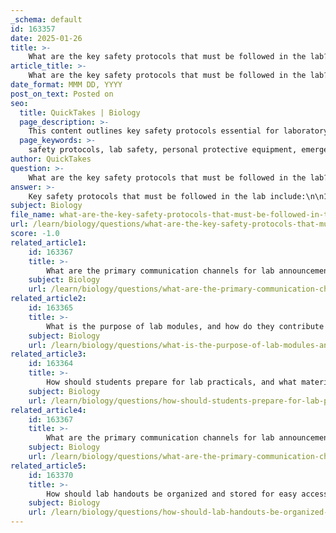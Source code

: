 ```yaml
---
_schema: default
id: 163357
date: 2025-01-26
title: >-
    What are the key safety protocols that must be followed in the lab?
article_title: >-
    What are the key safety protocols that must be followed in the lab?
date_format: MMM DD, YYYY
post_on_text: Posted on
seo:
  title: QuickTakes | Biology
  page_description: >-
    This content outlines key safety protocols essential for laboratory safety, including the use of personal protective equipment, emergency procedures, proper handling of materials, communication, training programs, risk assessment, and maintaining cleanliness and organization in the lab.
  page_keywords: >-
    safety protocols, lab safety, personal protective equipment, emergency procedures, chemical handling, training programs, risk assessment, cleanliness, organization
author: QuickTakes
question: >-
    What are the key safety protocols that must be followed in the lab?
answer: >-
    Key safety protocols that must be followed in the lab include:\n\n1. **Personal Protective Equipment (PPE)**: Always wear appropriate PPE, such as goggles, lab coats, gloves, and face shields, to protect against exposure to hazardous materials. The specific type of PPE required may vary depending on the substances being handled.\n\n2. **Emergency Procedures**: Familiarize yourself with emergency procedures, including the locations of safety showers, eyewash stations, and fire extinguishers. Know how to respond to various types of accidents, such as chemical spills or fires.\n\n3. **Proper Handling of Materials**: Understand the correct methods for handling, storing, and disposing of chemicals and biological samples. This includes reading labels and safety data sheets (SDS) to be aware of the hazards associated with each material.\n\n4. **Communication and Enforcement**: Maintain effective communication regarding safety protocols. Regular safety briefings and clear signage indicating hazards are essential for keeping all personnel informed. A culture of safety should be encouraged, where incidents and concerns can be reported without fear of reprisal.\n\n5. **Training Programs**: Comprehensive training programs should be mandatory for all lab personnel. These programs should cover the proper use of equipment, safe handling of hazardous substances, and emergency response procedures. Ongoing training and refresher courses are important to keep everyone updated on the latest safety protocols.\n\n6. **Risk Assessment**: Always perform a risk assessment before starting any experiment or procedure. This involves evaluating potential hazards and determining the necessary precautions to mitigate risks.\n\n7. **Cleanliness and Organization**: Keep the lab space clean and organized to prevent accidents and contamination. This includes proper waste disposal and ensuring that work areas are free of clutter.\n\nBy adhering to these protocols, laboratory personnel can help create a safe working environment and minimize the risk of accidents and injuries.
subject: Biology
file_name: what-are-the-key-safety-protocols-that-must-be-followed-in-the-lab.md
url: /learn/biology/questions/what-are-the-key-safety-protocols-that-must-be-followed-in-the-lab
score: -1.0
related_article1:
    id: 163367
    title: >-
        What are the primary communication channels for lab announcements and updates?
    subject: Biology
    url: /learn/biology/questions/what-are-the-primary-communication-channels-for-lab-announcements-and-updates
related_article2:
    id: 163365
    title: >-
        What is the purpose of lab modules, and how do they contribute to learning objectives?
    subject: Biology
    url: /learn/biology/questions/what-is-the-purpose-of-lab-modules-and-how-do-they-contribute-to-learning-objectives
related_article3:
    id: 163364
    title: >-
        How should students prepare for lab practicals, and what materials are required?
    subject: Biology
    url: /learn/biology/questions/how-should-students-prepare-for-lab-practicals-and-what-materials-are-required
related_article4:
    id: 163367
    title: >-
        What are the primary communication channels for lab announcements and updates?
    subject: Biology
    url: /learn/biology/questions/what-are-the-primary-communication-channels-for-lab-announcements-and-updates
related_article5:
    id: 163370
    title: >-
        How should lab handouts be organized and stored for easy accessibility during labs?
    subject: Biology
    url: /learn/biology/questions/how-should-lab-handouts-be-organized-and-stored-for-easy-accessibility-during-labs
---
```


&nbsp;